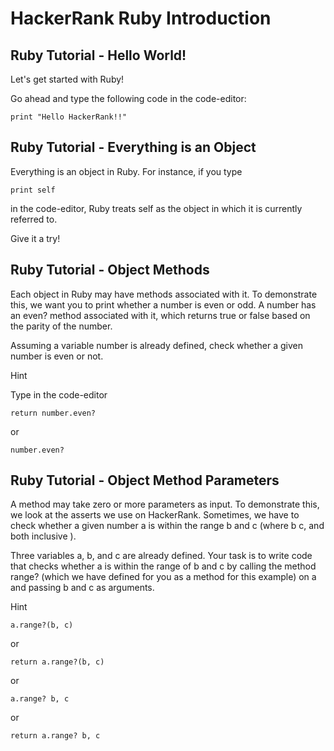 HackerRank Ruby Introduction
============================
Ruby Tutorial - Hello World!
----------------------------
Let's get started with Ruby!

Go ahead and type the following code in the code-editor:
```
print "Hello HackerRank!!"
```
Ruby Tutorial - Everything is an Object
---------------------------------------
Everything is an object in Ruby. For instance, if you type
```
print self
```
in the code-editor, Ruby treats self as the object in which it is currently referred to.

Give it a try!

Ruby Tutorial - Object Methods
------------------------------
Each object in Ruby may have methods associated with it. To demonstrate this, we want you to print whether a number is even or odd. A number has an even? method associated with it, which returns true or false based on the parity of the number.

Assuming a variable number is already defined, check whether a given number is even or not.

Hint

Type in the code-editor
```
return number.even?
```
or
```
number.even?
```
Ruby Tutorial - Object Method Parameters
----------------------------------------
A method may take zero or more parameters as input. To demonstrate this, we look at the asserts we use on HackerRank. Sometimes, we have to check whether a given number a is within the range b and c (where b  c, and both inclusive ).

Three variables a, b, and c are already defined. Your task is to write code that checks whether a is within the range of b and c by calling the method range? (which we have defined for you as a method for this example) on a and passing b and c as arguments.

Hint
```
a.range?(b, c)
```
or
```
return a.range?(b, c)
```
or
```
a.range? b, c
```
or
```
return a.range? b, c
```
